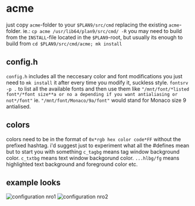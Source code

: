# acme
just copy `acme`-folder to your `$PLAN9/src/cmd` replacing the existing `acme`-folder. ie.:
   `cp acme /usr/lib64/plan9/src/cmd/ -R`
you may need to build from the `INSTALL`-file located in the `$PLAN9`-root, but usually its enough to build from
    `cd $PLAN9/src/cmd/acme; mk install`

## config.h
`config.h` includes all the neccesary color and font modifications you just need to `mk install` it after every time you modify it, suckless style. `fontsrv -p .` to list all the available fonts and then use them like `"/mnt/font/*listed font*/*font size**a or no a depending if you want antialiasing or not*/font"` ie.
    `"/mnt/font/Monaco/9a/font"`
would stand for Monaco size 9 antialised.

## colors
colors need to be in the format of `0x*rgb hex color code*FF` without the prefixed hashtag. i'd suggest just to experiment what all the #defines mean but to start you with something `c_tagbg` means tag window background color. `c_txtbg` means text window backgorund color. `...hlbg/fg` means highlighted text background and foreground color etc.

## example looks
![configuration nro1](https://raw.githubusercontent.com/karahobny/acmecolors/master/acme1.png)
![configuration nro2](https://raw.githubusercontent.com/karahobny/acmecolors/master/acme3.png)
